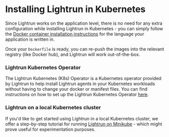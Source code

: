 # Installing Lightrun in Kubernetes

Since Lightrun works on the application level, there is no need for any extra configuration while installing Lightrun in Kubernetes - you can simply follow the [Docker container installation instructions](./docker.md) for the language your application is written in. 

Once your `Dockerfile` is ready, you can re-push the images into the relevant registry (like Docker hub), and Lightrun will work 
out-of-the-box.

### Lightrun Kubernetes Operator
The Lightrun Kubernetes (K8s) Operator is a Kubernetes operator provided by Lightrun to help install Lightrun agents in your Kubernetes workloads without having to change your docker or manifest files. You can find instructions on how to set up the Lightrun Kubernetes Operator [here](/kubernetes-operator/).

### Lightrun on a local Kubernetes cluster

If you'd like to get started using Lightrun in a local Kubernetes cluster, we offer a step-by-step tutorial for running [Lightrun on Minikube](minikube.md) - which might prove useful for experimentation purposes. 
